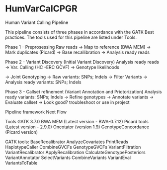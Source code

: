 # HumVarCalCPGR
Human Variant Calling Pipeline

This pipeline consists of three phases in accordance with the GATK Best practices.
The tools used for this pipeline are listed under Tools.

Phase 1 - Preprosessing 
Raw reads 
-> Map to reference (BWA MEM) 
-> Mark duplicates (Picard) 
-> Base recallibration 
-> Analysis ready reads

Phase 2 - Variant Discovery (Initial Variant Discovery)
Analysis ready reads
-> Var. Calling (HC -ERC GCVF)
-> Genotype likelihoods

-> Joint Genotyping
-> Raw variants: SNPs; Indels
-> Filter Variants
-> Analysis ready variants: SNPs; Indels

Phase 3 - Callset refinement (Variant Annotation and Priotorization)
Analysis ready variants: SNPs; Indels
-> Refine genotypes
-> Annotate variants
-> Evaluate callset
-> Look good? troubleshoot or use in project

Pipeline framework
Next Flow

Tools
GATK 3.7.0
BWA MEM (Latest version - BWA-0.7.12)
Picard tools (Latest version - 2.9.0)
Oncotator (version 1.9)
GenotypeConcordance (Picard version)

GATK tools:
BaseRecalibrator 
AnalyzeCovariates 
PrintReads
HaplotypeCaller
CombineGVCFs
GenotypeGVCFs
VariantFiltration 
VariantRecalibrator
ApplyRecalibration 
CalculateGenotypePosteriors
VariantAnnotator
SelectVariants
CombineVariants
VariantEval
VariantsToTable



